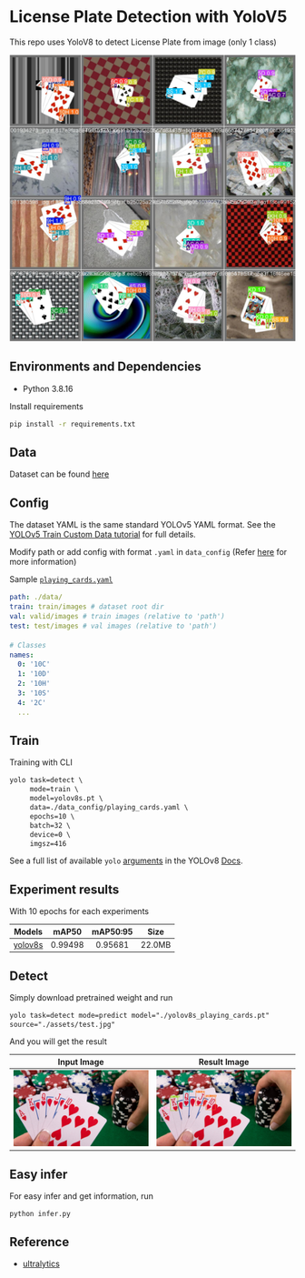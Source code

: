 # License Plate Detection with YoloV5

This repo uses YoloV8 to detect License Plate from image (only 1 class)

![result](./assets/result.jpg "result")

## Environments and Dependencies

- Python 3.8.16

Install requirements

``` bash
pip install -r requirements.txt
```

## Data

Dataset can be found [here](https://universe.roboflow.com/augmented-startups/playing-cards-ow27d)

## Config

The dataset YAML is the same standard YOLOv5 YAML format. See the [YOLOv5 Train Custom Data tutorial](https://github.com/ultralytics/yolov5/wiki/Train-Custom-Data) for full details.

Modify path or add config with format `.yaml` in `data_config` (Refer [here](https://github.com/ultralytics/yolov5/wiki/Train-Custom-Data#11-create-datasetyaml) for more information)

Sample [`playing_cards.yaml`](./data_config/playing_cards.yaml)

``` yaml
path: ./data/ 
train: train/images # dataset root dir
val: valid/images # train images (relative to 'path')
test: test/images # val images (relative to 'path')

# Classes
names: 
  0: '10C'
  1: '10D'
  2: '10H'
  3: '10S'
  4: '2C'
  ...
```

## Train

Training with CLI

```
yolo task=detect \
     mode=train \
     model=yolov8s.pt \
     data=./data_config/playing_cards.yaml \
     epochs=10 \
     batch=32 \
     device=0 \
     imgsz=416 
```

See a full list of available `yolo` [arguments](https://docs.ultralytics.com/config/) in the YOLOv8 [Docs](https://docs.ultralytics.com).

## Experiment results

With 10 epochs for each experiments

| Models | mAP50 | mAP50:95 | Size |
|:---:|:---:|:---:|:---:|
| [yolov8s](https://drive.google.com/file/d/1AqZnW6dI6flFZvGxAn6A9apDNSviXZ5f/view?usp=share_link) | 0.99498 | 0.95681 | 22.0MB |

## Detect

Simply download pretrained weight and run

```
yolo task=detect mode=predict model="./yolov8s_playing_cards.pt" source="./assets/test.jpg"
```

And you will get the result

| Input Image | Result Image |
| --- | --- |
| ![test](./assets/test.jpg "test") | ![test_result](./assets/test_result.jpg "test_result") |


## Easy infer

For easy infer and get information, run

```
python infer.py
```

## Reference

- [ultralytics](https://github.com/ultralytics/ultralytics)
